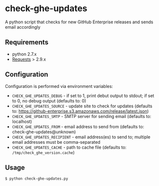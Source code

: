 # check-ghe-updates

A python script that checks for new GitHub Enterprise releases and sends email accordingly

## Requirements

* python 2.7.x
* [Requests](http://docs.python-requests.org/) > 2.9.x

## Configuration

Configuration is performed via environment variables:

* `CHECK_GHE_UPDATES_DEBUG` - if set to 1, print debut output to stdout; if set to 0, no debug output (defaults to: 0)
* `CHECK_GHE_UPDATES_SOURCE` - update site to check for updates (defaults to: https://github-enterprise.s3.amazonaws.com/release/latest.json)
* `CHECK_GHE_UPDATES_SMTP` - SMTP server for sending email (defaults to: localhost)
* `CHECK_GHE_UPDATES_FROM` - email address to send from (defaults to: check-ghe-updates@unknown)
* `CHECK_GHE_UPDATES_RECIPIENT` - email address(es) to send to; multiple email addresses must be comma-separated
* `CHECK_GHE_UPDATES_CACHE` - path to cache file (defaults to: `/tmp/check_ghe_version.cache`)

## Usage

```
$ python check-ghe-updates.py
```
